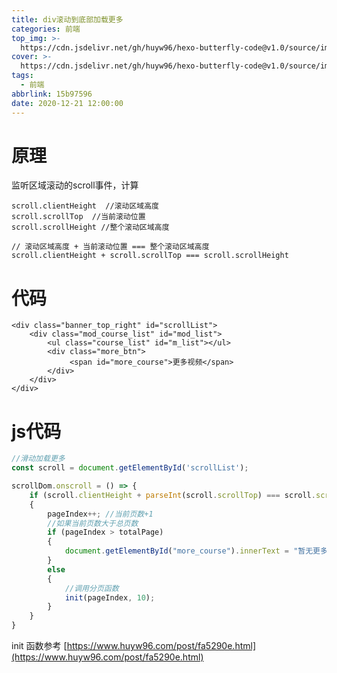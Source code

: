 ```yaml
---
title: div滚动到底部加载更多
categories: 前端
top_img: >-
  https://cdn.jsdelivr.net/gh/huyw96/hexo-butterfly-code@v1.0/source/img/bg/bg3.png
cover: >-
  https://cdn.jsdelivr.net/gh/huyw96/hexo-butterfly-code@v1.0/source/img/article/article3.png
tags:
  - 前端
abbrlink: 15b97596
date: 2020-12-21 12:00:00
---
```

# 原理
监听区域滚动的scroll事件，计算
```
scroll.clientHeight  //滚动区域高度
scroll.scrollTop  //当前滚动位置
scroll.scrollHeight //整个滚动区域高度

// 滚动区域高度 + 当前滚动位置 === 整个滚动区域高度
scroll.clientHeight + scroll.scrollTop === scroll.scrollHeight
```
# 代码

```
<div class="banner_top_right" id="scrollList">
	<div class="mod_course_list" id="mod_list">
		<ul class="course_list" id="m_list"></ul>
		<div class="more_btn">
			 <span id="more_course">更多视频</span>
		</div>    
	</div>
</div>
```
# js代码
```javascript
//滑动加载更多
const scroll = document.getElementById('scrollList');

scrollDom.onscroll = () => {
	if (scroll.clientHeight + parseInt(scroll.scrollTop) === scroll.scrollHeight) 
	{
		pageIndex++; //当前页数+1
		//如果当前页数大于总页数
		if (pageIndex > totalPage) 
		{
			document.getElementById("more_course").innerText = "暂无更多";
		}
        else
        {
        	//调用分页函数
        	init(pageIndex, 10);
        }
	}
}
```
init 函数参考
[https://www.huyw96.com/post/fa5290e.html](https://www.huyw96.com/post/fa5290e.html)
